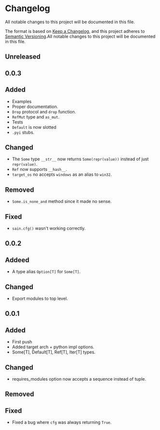 # Changelog
All notable changes to this project will be documented in this file.

The format is based on [Keep a Changelog](https://keepachangelog.com/en/1.0.0/),
and this project adheres to [Semantic Versioning](https://semver.org/spec/v2.0.0.html).All notable changes to this project will be documented in this file.

## Unreleased

## 0.0.3
## Added
- Examples
- Proper documentation.
- `Drop` protocol and `drop` function.
- `RefMut` type and `as_mut`.
- Tests
- `Default` is now slotted
- `.pyi` stubs.

## Changed
- The `Some` type `__str__` now returns `Some(repr(value))` instead of just `repr(value)`.
- `Ref` now supports `__hash__`.
- `target_os` no accepts `windows` as an alias to `win32`.

## Removed
- `Some.is_none_and` method since it made no sense.

## Fixed
- `sain.cfg()` wasn't working correctly.

## 0.0.2
## Addeed
* A type alias `Option[T]` for `Some[T]`.

## Changed
* Export modules to top level.

## 0.0.1
## Added
* First push
* Added target arch + python impl options.
* Some[T], Default[T], Ref[T], Iter[T] types.

## Changed
* requires_modules option now accepts a sequence instead of tuple.

## Removed

## Fixed
- Fixed a bug where `cfg` was always returning `True`.